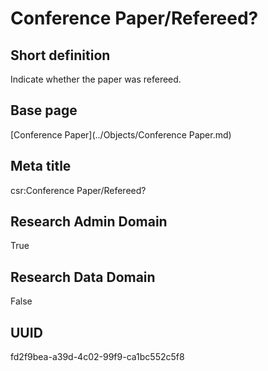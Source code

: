 # Conference Paper/Refereed?
## Short definition
Indicate whether the paper was refereed.
## Base page
[Conference Paper](../Objects/Conference Paper.md)
## Meta title
csr:Conference Paper/Refereed?
## Research Admin Domain
True
## Research Data Domain
False
## UUID
fd2f9bea-a39d-4c02-99f9-ca1bc552c5f8
